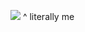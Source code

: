 ![](https://media.discordapp.net/attachments/1022642368106725399/1343592796673675326/8de3f8ba302b2259b4d9e585acea4001.jpg?ex=67bdd5cd&is=67bc844d&hm=5063b39d23b6bdf4bfc6ffabc71d3a2b55925967ba2ab6533e6964cbc6a8f6fe&=&format=webp&width=518&height=607)
^ literally me
